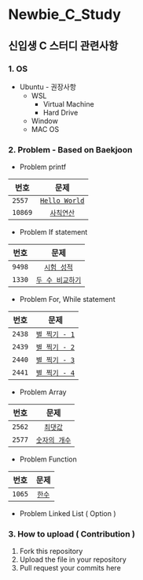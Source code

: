 # Newbie_C_Study

## 신입생 C 스터디 관련사항

### 1. OS
* Ubuntu - 권장사항
  * WSL
    * Virtual Machine
    * Hard Drive
  * Window
  * MAC OS
 
### 2. Problem - Based on Baekjoon
* Problem printf

| 번호 | 문제 |
|---|:---:|
| `2557` | [`Hello World`](https://www.acmicpc.net/problem/2557) |
| `10869` | [`사칙연산`](https://www.acmicpc.net/problem/10869)|

* Problem If statement

| 번호 | 문제 |
|---|:---:|
| `9498` | [`시험 성적`](https://www.acmicpc.net/problem/9498) |
| `1330` | [`두 수 비교하기`](https://www.acmicpc.net/problem/1330)|

* Problem For, While statement

| 번호 | 문제 |
|---|:---:|
| `2438` | [`별 찍기 - 1`](https://www.acmicpc.net/problem/2438) |
| `2439` | [`별 찍기 - 2`](https://www.acmicpc.net/problem/2439)|
| `2440` | [`별 찍기 - 3`](https://www.acmicpc.net/problem/2440) |
| `2441` | [`별 찍기 - 4`](https://www.acmicpc.net/problem/2441)|

* Problem Array

| 번호 | 문제 |
|---|:---:|
| `2562` | [`최댓값`](https://www.acmicpc.net/problem/2562) |
| `2577` | [`숫자의 개수`](https://www.acmicpc.net/problem/2577)|

* Problem Function

| 번호 | 문제 |
|---|:---:|
| `1065` | [`한수`](https://www.acmicpc.net/problem/1065) |

* Problem Linked List ( Option )


### 3. How to upload ( Contribution )

1. Fork this repository
2. Upload the file in your repository
3. Pull request your commits here